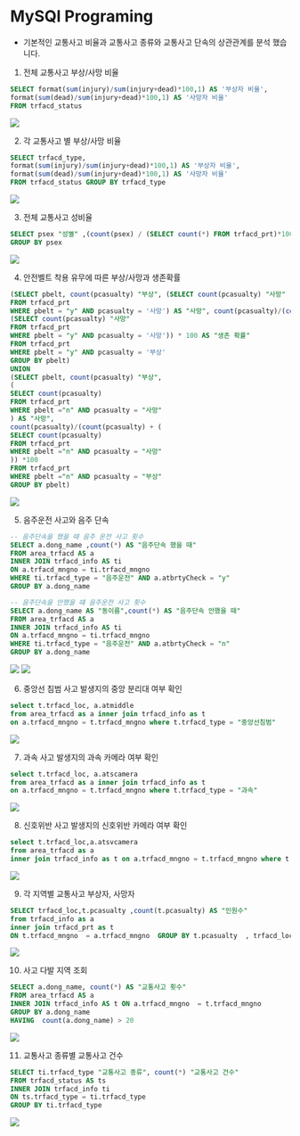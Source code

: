 # MySQl Programing

- 기본적인 교통사고 비율과 교통사고 종류와 교통사고 단속의 상관관계를 분석 했습니다.



1. 전체 교통사고 부상/사망 비율
```sql
SELECT format(sum(injury)/sum(injury+dead)*100,1) AS '부상자 비율', 
format(sum(dead)/sum(injury+dead)*100,1) AS '사망자 비율' 
FROM trfacd_status
```
<img src="../IMAGE/g1.jpg">


2. 각 교통사고 별 부상/사망 비율
```sql
SELECT trfacd_type, 
format(sum(injury)/sum(injury+dead)*100,1) AS '부상자 비율', 
format(sum(dead)/sum(injury+dead)*100,1) AS '사망자 비율'
FROM trfacd_status GROUP BY trfacd_type
```
<img src="../IMAGE/g2.jpg">

3. 전체 교통사고 성비율
```sql
SELECT psex "성별" ,(count(psex) / (SELECT count(*) FROM trfacd_prt)*100) AS "남녀비율" FROM trfacd_prt
GROUP BY psex
```
<img src="../IMAGE/g3.jpg">

4. 안전벨트 착용 유무에 따른 부상/사망과 생존확률
```sql
(SELECT pbelt, count(pcasualty) "부상", (SELECT count(pcasualty) "사망"
FROM trfacd_prt
WHERE pbelt = "y" AND pcasualty = '사망') AS "사망", count(pcasualty)/(count(pcasualty)+
(SELECT count(pcasualty) "사망"
FROM trfacd_prt
WHERE pbelt = "y" AND pcasualty = '사망')) * 100 AS "생존 확률"
FROM trfacd_prt
WHERE pbelt = "y" AND pcasualty = '부상'
GROUP BY pbelt)
UNION
(SELECT pbelt, count(pcasualty) "부상",
(
SELECT count(pcasualty)
FROM trfacd_prt
WHERE pbelt ="n" AND pcasualty = "사망"
) AS "사망",
count(pcasualty)/(count(pcasualty) + (
SELECT count(pcasualty)
FROM trfacd_prt
WHERE pbelt ="n" AND pcasualty = "사망"
)) *100
FROM trfacd_prt
WHERE pbelt ="n" AND pcasualty = "부상" 
GROUP BY pbelt)
```
<img src="../IMAGE/g4.jpg">

5. 음주운전 사고와 음주 단속
```sql
-- 음주단속을 했을 때 음주 운전 사고 횟수
SELECT a.dong_name ,count(*) AS "음주단속 했을 때"
FROM area_trfacd AS a
INNER JOIN trfacd_info AS ti
ON a.trfacd_mngno = ti.trfacd_mngno
WHERE ti.trfacd_type = "음주운전" AND a.atbrtyCheck = "y"
GROUP BY a.dong_name 

-- 음주단속을 안했을 떄 음주운전 사고 횟수
SELECT a.dong_name AS "동이름",count(*) AS "음주단속 안했을 때"
FROM area_trfacd AS a
INNER JOIN trfacd_info AS ti
ON a.trfacd_mngno = ti.trfacd_mngno
WHERE ti.trfacd_type = "음주운전" AND a.atbrtyCheck = "n"
GROUP BY a.dong_name 
```
<img src="../IMAGE/k1.jpg">
<img src="../IMAGE/k2.jpg">

6. 중앙선 침범 사고 발생지의 중앙 분리대 여부 확인
```sql
select t.trfacd_loc, a.atmiddle
from area_trfacd as a inner join trfacd_info as t 
on a.trfacd_mngno = t.trfacd_mngno where t.trfacd_type = "중앙선침범"
```
<img src="../IMAGE/m3.png">

7. 과속 사고 발생지의 과속 카메라 여부 확인
```sql
select t.trfacd_loc, a.atscamera
from area_trfacd as a inner join trfacd_info as t 
on a.trfacd_mngno = t.trfacd_mngno where t.trfacd_type = "과속"
```
<img src="../IMAGE/m4.png">

8. 신호위반 사고 발생지의 신호위반 카메라 여부 확인
```sql
select t.trfacd_loc,a.atsvcamera 
from area_trfacd as a
inner join trfacd_info as t on a.trfacd_mngno = t.trfacd_mngno where t.trfacd_type = "신호위반"
```
<img src="../IMAGE/m5.png">

9. 각 지역별 교통사고 부상자, 사망자
```sql
SELECT trfacd_loc,t.pcasualty ,count(t.pcasualty) AS "인원수"
from trfacd_info as a
inner join trfacd_prt as t
ON t.trfacd_mngno  = a.trfacd_mngno  GROUP BY t.pcasualty  , trfacd_loc ORDER BY trfacd_loc
```
<img src="../IMAGE/m6.png">


10. 사고 다발 지역 조회
```sql
SELECT a.dong_name, count(*) AS "교통사고 횟수" 
FROM area_trfacd AS a
INNER JOIN trfacd_info AS t ON a.trfacd_mngno  = t.trfacd_mngno 
GROUP BY a.dong_name 
HAVING  count(a.dong_name) > 20
```
<img src="../IMAGE/m7.png">

11. 교통사고 종류별 교통사고 건수
```sql
SELECT ti.trfacd_type "교통사고 종류", count(*) "교통사고 건수"
FROM trfacd_status AS ts
INNER JOIN trfacd_info ti
ON ts.trfacd_type = ti.trfacd_type
GROUP BY ti.trfacd_type
```
<img src="../IMAGE/k3.jpg">